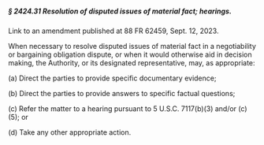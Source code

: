 ##### § 2424.31 Resolution of disputed issues of material fact; hearings. #####

Link to an amendment published at 88 FR 62459, Sept. 12, 2023.

When necessary to resolve disputed issues of material fact in a negotiability or bargaining obligation dispute, or when it would otherwise aid in decision making, the Authority, or its designated representative, may, as appropriate:

(a) Direct the parties to provide specific documentary evidence;

(b) Direct the parties to provide answers to specific factual questions;

(c) Refer the matter to a hearing pursuant to 5 U.S.C. 7117(b)(3) and/or (c)(5); or

(d) Take any other appropriate action.